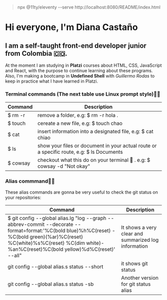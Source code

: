 > npx @11ty/eleventy --serve
> http://localhost:8080/README/index.html
# Hi everyone, I'm Diana Castaño
## I am a self-taught front-end developer junior from Colombia 🇨🇴.

At the moment I am studying in **Platzi** courses about HTML, CSS, JavaScript and React, with the purpose to continue learning about these programs. Also, I'm making a bootcamp in **Undefined Shell** with  *Guillermo Rodas* to keep in practice what I have learned in Platzi.

### Terminal commands (The next table use Linux prompt style)👩‍💻
| Command | Description |
| ------ | ------ |
| $ rm -r | remove a folder, e.g:  $ rm -r hola . |
| $ touch | cereate a new file, e.g: $ touch chao|
| $ cat| insert information into a designated file, e.g: $ cat chiao |
| $ ls | show your files or document in your actual route or a specific route, e.g: $ ls Documents |
| $ cowsay| checkout what this do on your terminal :eyes: . e.g: $ cowsay -d  "Not okay"   |

### Alias commmand😶‍🌫️

These alias commands are gonna be very useful to check the git status on your repositories:

| Command | Description |
| ------ | ------ |
|$ git config --global alias.lg "log --graph --abbrev-commit --decorate --format=format:'%C(bold blue)%h%C(reset) - %C(bold green)(%ar)%C(reset) %C(white)%s%C(reset) %C(dim white)- %an%C(reset)%C(bold yellow)%d%C(reset)' --all" | It shows a very clear and summarized log information |
| git config --global alias.s status --short| it shows git status|
| git config --global alias.s status -sb| Another version for git status alias |